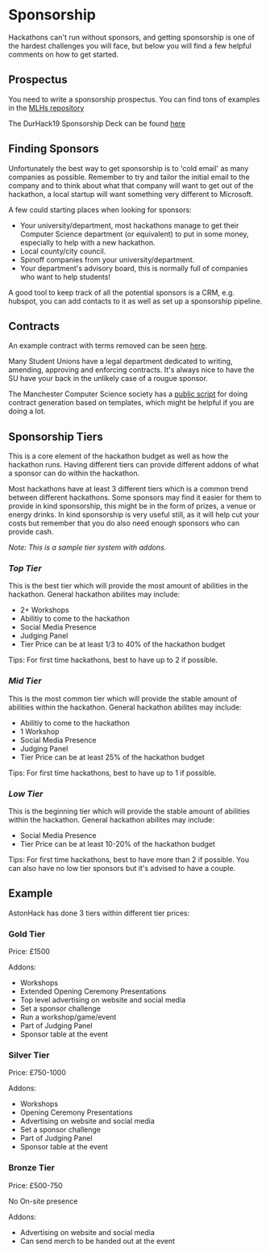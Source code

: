 # Sponsorship
Hackathons can't run without sponsors, and getting sponsorship is one of the hardest challenges you will face, but below you will find a few helpful comments on how to get started.


## Prospectus 
You need to write a sponsorship prospectus. You can find tons of examples in 
the [MLHs repository](https://github.com/MLH/mlh-hackathon-organizer-guide/tree/master/Organizer-Resources/Previous-Sponsorship-Decks)

The DurHack19 Sponsorship Deck can be found [here](/static/documents/decks/DH19SponsorshipDeck.pdf)

## Finding Sponsors
Unfortunately the best way to get sponsorship is to 'cold email' as many companies as possible. Remember to try and tailor the initial email to the company and to think about what that company will want to get out of the hackathon, a local startup will want something very different to Microsoft.

A few could starting places when looking for sponsors:
* Your university/department, most hackathons manage to get their Computer Science department (or equivalent) to put in some money, especially to help with a new hackathon.
* Local county/city council.
* Spinoff companies from your university/department.
* Your department's advisory board, this is normally full of companies who want to help students! 

A good tool to keep track of all the potential sponsors is a CRM, e.g. hubspot, you can add contacts to it as well as set up a sponsorship pipeline.

## Contracts

An example contract with terms removed can be seen [here](/static/documents/contracts/Example.odt).

Many Student Unions have a legal department dedicated to writing, amending, approving and enforcing contracts.
It's always nice to have the SU have your back in the unlikely case of a rougue sponsor.

The Manchester Computer Science society has a [public script](https://github.com/unicsmcr/contract_generator)
for doing contract generation based on templates, which might be helpful if
you are doing a lot.

## Sponsorship Tiers
This is a core element of the hackathon budget as well as how the hackathon runs. Having different tiers can provide different addons of what a sponsor can do within the hackathon.

Most hackathons have at least 3 different tiers which is a common trend between different hackathons.
Some sponsors may find it easier for them to provide in kind sponsorship, this might be in the form of prizes, a venue or energy drinks. In kind sponsorship is very useful still, as it will help cut your costs but remember that you do also need enough sponsors who can provide cash.

_Note: This is a sample tier system with addons._

### _Top Tier_
This is the best tier which will provide the most amount of abilities in the hackathon. General hackathon abilites may include:

* 2+ Workshops
* Abilitiy to come to the hackathon
* Social Media Presence
* Judging Panel
* Tier Price can be at least 1/3 to 40% of the hackathon budget

Tips: For first time hackathons, best to have up to 2 if possible.

### _Mid Tier_
This is the most common tier which will provide the stable amount of abilities within the hackathon. General hackathon abilites may include:

* Abilitiy to come to the hackathon
* 1 Workshop
* Social Media Presence
* Judging Panel
* Tier Price can be at least 25% of the hackathon budget

Tips: For first time hackathons, best to have up to 1 if possible.

### _Low Tier_
This is the beginning tier which will provide the stable amount of abilities within the hackathon. General hackathon abilites may include:

* Social Media Presence
* Tier Price can be at least 10-20% of the hackathon budget

Tips: For first time hackathons, best to have more than 2 if possible. You can also have no low tier sponsors but it's advised to have a couple. 

## Example
AstonHack has done 3 tiers within different tier prices:

### Gold Tier 
Price: £1500

Addons:

* Workshops
* Extended Opening Ceremony Presentations
* Top level advertising on website and social media
* Set a sponsor challenge
* Run a workshop/game/event
* Part of Judging Panel
* Sponsor table at the event

### Silver Tier 
Price: £750-1000

Addons:

* Workshops
* Opening Ceremony Presentations
* Advertising on website and social media
* Set a sponsor challenge
* Part of Judging Panel
* Sponsor table at the event

### Bronze Tier 
Price: £500-750

No On-site presence

Addons:

* Advertising on website and social media
* Can send merch to be handed out at the event